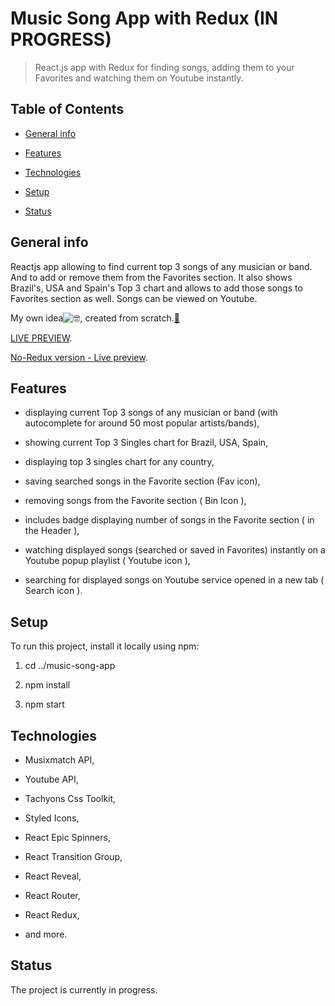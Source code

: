 # Music Song App with Redux (IN PROGRESS)

> React.js app with Redux for finding songs, adding them to your Favorites and watching them on Youtube instantly.

## Table of Contents

- [General info](#general-info)

- [Features](#features)

- [Technologies](#technologies)

- [Setup](#setup)

- [Status](#status)

## General info

Reactjs app allowing to find current top 3 songs of any musician or band. And to add or remove them from the Favorites section. It also shows Brazil's, USA and Spain's Top 3 chart and allows to add those songs to Favorites section as well. Songs can be viewed on Youtube.

My own idea![🤓](https://mail.google.com/mail/e/1f913), created from scratch.[🔨](https://mail.google.com/mail/e/1f528)

[LIVE PREVIEW](https://suavek85.github.io/Music-Song-App-with-Redux/).

[No-Redux version - Live preview](https://suavek85.github.io/Music-Song-App/).


## Features

- displaying current Top 3 songs of any musician or band (with autocomplete for around 50 most popular artists/bands),

- showing current Top 3 Singles chart for Brazil, USA, Spain,

- displaying top 3 singles chart for any country,

- saving searched songs in the Favorite section (Fav icon),

- removing songs from the Favorite section ( Bin Icon ),

- includes badge displaying number of songs in the Favorite section ( in the Header ),

- watching displayed songs (searched or saved in Favorites) instantly on a Youtube popup playlist ( Youtube icon ),

- searching for displayed songs on Youtube service opened in a new tab ( Search icon ).


## Setup

To run this project, install it locally using npm:

1. cd ../music-song-app

2. npm install

3. npm start

## Technologies

- Musixmatch API,

- Youtube API,

- Tachyons Css Toolkit,

- Styled Icons,

- React Epic Spinners,

- React Transition Group,

- React Reveal,

- React Router,

- React Redux,

- and more.

## Status

The project is currently in progress.